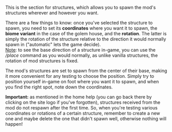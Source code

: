 This is the section for structures, which allows you to spawn the mod's structures wherever and however you want.

There are a few things to know: once you've selected the structure to spawn, you need to set its **coordinates** where you want it to spawn, the **biome variant** in the case of the golem house, and the **rotation**. The latter is simply the rotation of the structure relative to the direction it would normally spawn in ("automatic" lets the game decide).  
<u>Note</u>: to see the base direction of a structure in-game, you can use the _/place_ command as you would normally, as unlike vanilla structures, the rotation of mod structures is fixed.

The mod's structures are set to spawn from the center of their base, making it more convenient for any testing to choose the position. Simply try to position yourself in-game on foot where you want it to spawn, and when you find the right spot, note down the coordinates.

**Important:** as mentioned in the home help (you can go back there by clicking on the site logo if you've forgotten), structures received from the mod do not respawn after the first time. So, when you're testing various coordinates or rotations of a certain structure, remember to create a new one and maybe delete the one that didn't spawn well, otherwise nothing will happen!
